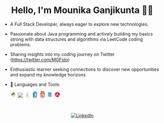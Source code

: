 <h1 align="center"> Hello, I'm Mounika Ganjikunta 👨‍💻</h1>


- A Full Stack Developer, always eager to explore new technologies.
- Passionate about Java programming and actively building my basics strong with data structures and algorithms via LeetCode coding problems.
- Sharing insights into my coding journey on Twitter (https://twitter.com/MGFido)
- Enthusiastic learner seeking connections to discover new opportunities and expand my knowledge horizons
- 🌱 Languages and Tools: 

    <div>
        <code><img height="20" src="https://raw.githubusercontent.com/github/explore/80688e429a7d4ef2fca1e82350fe8e3517d3494d/topics/python/python.png"></code>
        <code><img height="20" src="https://cdn.svgporn.com/logos/visual-studio-code.svg"></code>
        <code><img height="20" src="https://raw.githubusercontent.com/github/explore/80688e429a7d4ef2fca1e82350fe8e3517d3494d/topics/java/java.png"></code>
        <code><img height="20" src="https://raw.githubusercontent.com/github/explore/80688e429a7d4ef2fca1e82350fe8e3517d3494d/topics/css/css.png"></code>
        <code><img height="20" src="https://raw.githubusercontent.com/github/explore/80688e429a7d4ef2fca1e82350fe8e3517d3494d/topics/html/html.png"></code>
        <code><img height="20" src="https://raw.githubusercontent.com/github/explore/80688e429a7d4ef2fca1e82350fe8e3517d3494d/topics/sql/sql.png"></code>
        <code><img height="20" src="https://raw.githubusercontent.com/github/explore/80688e429a7d4ef2fca1e82350fe8e3517d3494d/topics/angular/angular.png"></code>
<!--         <code><img height="20" src="https://raw.githubusercontent.com/github/explore/80688e429a7d4ef2fca1e82350fe8e3517d3494d/topics/docker/docker.png"></code> -->
   
   </div>
   
   <br>
    
   <p align="center"> 
   <a href="https://www.linkedin.com/in/mounikaganjikunta/"><img alt="LinkedIn" src="https://img.shields.io/badge/-mounikaganjikunta-blue?style=flat-               
    square&logo=Linkedin&logoColor=white&link=https://www.linkedin.com/in/mounikaganjikunta/"></a>
   </p>
<!--    <a href="https://twitter.com/MGFido"><img alt="Twitter" ></a> -->
<!--    <a href="https://github.com/anuraghazra/github-readme-stats">
      <img align="center" src="https://github-readme-stats.vercel.app/api/top-langs/?username=MounikaGanjikunta&layout=compact" />
    </a> -->


<!-- 
- 👨‍💻 My Portfolio: https://mounikaganjikunta.github.io/Portfolio/ -->
    
    
    

    


<!---
MounikaGanjikunta/MounikaGanjikunta is a ✨ special ✨ repository because its `README.md` (this file) appears on your GitHub profile.
You can click the Preview link to take a look at your changes.
--->
